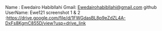 Name : Ewedairo Habibllahi
Gmail: Ewedairohabibllahi@gmail.com
github UserName: Ewe121
screenshot 1 & 2 :https://drive.google.com/file/d/1FWGdasBL8p9eZdZL4A-DxFs8KgmC855D/view?usp=drive_link  
